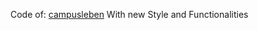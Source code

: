 Code of: <a href="https://www.campusleben-es.de">campusleben</a>
With new Style and Functionalities
